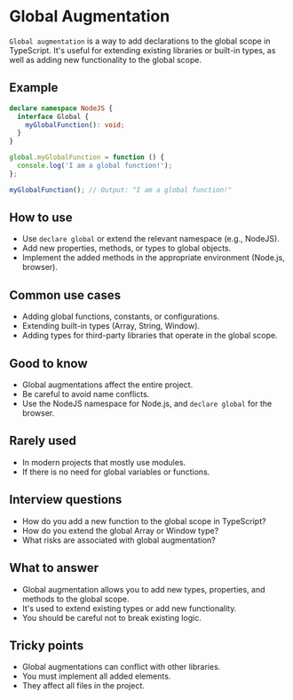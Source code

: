 # Global Augmentation

`Global augmentation` is a way to add declarations to the global scope in TypeScript. It's useful for extending existing libraries or built-in types, as well as adding new functionality to the global scope.

## Example

```typescript
declare namespace NodeJS {
  interface Global {
    myGlobalFunction(): void;
  }
}

global.myGlobalFunction = function () {
  console.log('I am a global function!');
};

myGlobalFunction(); // Output: "I am a global function!"
```

## How to use

- Use `declare global` or extend the relevant namespace (e.g., NodeJS).
- Add new properties, methods, or types to global objects.
- Implement the added methods in the appropriate environment (Node.js, browser).

## Common use cases

- Adding global functions, constants, or configurations.
- Extending built-in types (Array, String, Window).
- Adding types for third-party libraries that operate in the global scope.

## Good to know

- Global augmentations affect the entire project.
- Be careful to avoid name conflicts.
- Use the NodeJS namespace for Node.js, and `declare global` for the browser.

## Rarely used

- In modern projects that mostly use modules.
- If there is no need for global variables or functions.

## Interview questions

- How do you add a new function to the global scope in TypeScript?
- How do you extend the global Array or Window type?
- What risks are associated with global augmentation?

## What to answer

- Global augmentation allows you to add new types, properties, and methods to the global scope.
- It's used to extend existing types or add new functionality.
- You should be careful not to break existing logic.

## Tricky points

- Global augmentations can conflict with other libraries.
- You must implement all added elements.
- They affect all files in the project.
